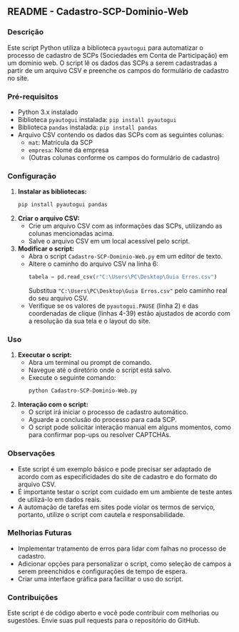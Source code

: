 ## README - Cadastro-SCP-Dominio-Web

### Descrição

Este script Python utiliza a biblioteca `pyautogui` para automatizar o processo de cadastro de SCPs (Sociedades em Conta de Participação) em um domínio web. O script lê os dados das SCPs a serem cadastradas a partir de um arquivo CSV e preenche os campos do formulário de cadastro no site.

### Pré-requisitos

* Python 3.x instalado
* Biblioteca `pyautogui` instalada: `pip install pyautogui`
* Biblioteca `pandas` instalada: `pip install pandas`
* Arquivo CSV contendo os dados das SCPs com as seguintes colunas:
    * `mat`: Matrícula da SCP
    * `empresa`: Nome da empresa
    * (Outras colunas conforme os campos do formulário de cadastro)

### Configuração

1. **Instalar as bibliotecas:**
    ```bash
    pip install pyautogui pandas
    ```
2. **Criar o arquivo CSV:**
    * Crie um arquivo CSV com as informações das SCPs, utilizando as colunas mencionadas acima.
    * Salve o arquivo CSV em um local acessível pelo script.
3. **Modificar o script:**
    * Abra o script `Cadastro-SCP-Dominio-Web.py` em um editor de texto.
    * Altere o caminho do arquivo CSV na linha 6:
        ```python
        tabela = pd.read_csv(r"C:\Users\PC\Desktop\Guia Erros.csv")
        ```
        Substitua `"C:\Users\PC\Desktop\Guia Erros.csv"` pelo caminho real do seu arquivo CSV.
    * Verifique se os valores de `pyautogui.PAUSE` (linha 2) e das coordenadas de clique (linhas 4-39) estão ajustados de acordo com a resolução da sua tela e o layout do site.

### Uso

1. **Executar o script:**
    * Abra um terminal ou prompt de comando.
    * Navegue até o diretório onde o script está salvo.
    * Execute o seguinte comando:
        ```bash
        python Cadastro-SCP-Dominio-Web.py
        ```
2. **Interação com o script:**
    * O script irá iniciar o processo de cadastro automático.
    * Aguarde a conclusão do processo para cada SCP.
    * O script pode solicitar interação manual em alguns momentos, como para confirmar pop-ups ou resolver CAPTCHAs.

### Observações

* Este script é um exemplo básico e pode precisar ser adaptado de acordo com as especificidades do site de cadastro e do formato do arquivo CSV.
* É importante testar o script com cuidado em um ambiente de teste antes de utilizá-lo em dados reais.
* A automação de tarefas em sites pode violar os termos de serviço, portanto, utilize o script com cautela e responsabilidade.

### Melhorias Futuras

* Implementar tratamento de erros para lidar com falhas no processo de cadastro.
* Adicionar opções para personalizar o script, como seleção de campos a serem preenchidos e configurações de tempo de espera.
* Criar uma interface gráfica para facilitar o uso do script.

### Contribuições

Este script é de código aberto e você pode contribuir com melhorias ou sugestões. Envie suas pull requests para o repositório do GitHub.
